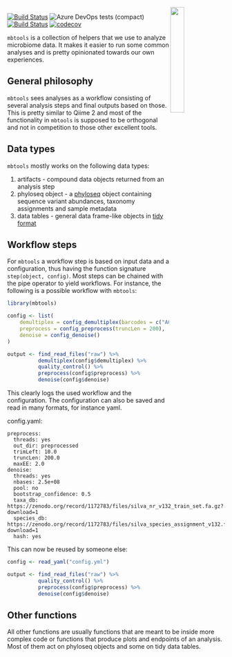<img src="https://github.com/Gibbons-Lab/mbtools/raw/master/inst/extdata/logo.png" width="25%" align="right">

[![Build Status](https://dev.azure.com/chdiener/cdiener/_apis/build/status/Gibbons-Lab.mbtools?branchName=master)](https://dev.azure.com/chdiener/cdiener/_build/latest?definitionId=1&branchName=master)
![Azure DevOps tests (compact)](https://img.shields.io/azure-devops/tests/chdiener/cdiener/1?compact_message)
[![Build Status](https://travis-ci.org/Gibbons-Lab/mbtools.svg?branch=master)](https://travis-ci.org/Gibbons-Lab/mbtools)
[![codecov](https://codecov.io/gh/Gibbons-Lab/mbtools/branch/master/graph/badge.svg)](https://codecov.io/gh/Gibbons-Lab/mbtools)



`mbtools` is a collection of helpers that we use to analyze microbiome
data. It makes it easier to run some common analyses and is pretty
opinionated towards our own experiences.

## General philosophy

`mbtools` sees analyses as a workflow consisting of several analysis steps
and final outputs based on those. This is pretty similar to Qiime 2 and most
of the functionality in `mbtools` is supposed to be orthogonal and not in
competition to those other excellent tools.

## Data types

`mbtools` mostly works on the following data types:

1. artifacts - compound data objects returned from an analysis step
2. phyloseq object - a [phyloseq](https://joey711.github.io/phyloseq/) object containing sequence variant abundances,
   taxonomy assignments and sample metadata
3. data tables - general data frame-like objects in [tidy format](https://r4ds.had.co.nz/tidy-data.html)

## Workflow steps

For `mbtools` a workflow step is based on input data and a configuration,
thus having the function signature `step(object, config)`.
Most steps can be chained with the pipe operator to yield workflows.
For instance, the following is a possible workflow with `mbtools`:

```r
library(mbtools)

config <- list(
    demultiplex = config_demultiplex(barcodes = c("ACGTA", "AGCTT")),
    preprocess = config_preprocess(truncLen = 200),
    denoise = config_denoise()
)

output <- find_read_files("raw") %>%
          demultiplex(config$demultiplex) %>%
          quality_control() %>%
          preprocess(config$preprocess) %>%
          denoise(config$denoise)
```

This clearly logs the used workflow and the configuration. The configuration
can also be saved and read in many formats, for instance yaml.

config.yaml:
```
preprocess:
  threads: yes
  out_dir: preprocessed
  trimLeft: 10.0
  truncLen: 200.0
  maxEE: 2.0
denoise:
  threads: yes
  nbases: 2.5e+08
  pool: no
  bootstrap_confidence: 0.5
  taxa_db: https://zenodo.org/record/1172783/files/silva_nr_v132_train_set.fa.gz?download=1
  species_db: https://zenodo.org/record/1172783/files/silva_species_assignment_v132.fa.gz?download=1
  hash: yes
```

This can now be reused by someone else:

```r
config <- read_yaml("config.yml")

output <- find_read_files("raw") %>%
          quality_control() %>%
          preprocess(config$preprocess) %>%
          denoise(config$denoise)
```

## Other functions

All other functions are usually functions that are meant to be inside
more complex code or functions that produce plots and endpoints of
an analysis. Most of them act on phyloseq objects and some on tidy data
tables.
